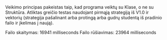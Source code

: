 Veikimo principas pakeistas taip, kad programa veiktų su Klase, o ne su Struktūra. Atliktas greičio testas naudojant pirmąją strategiją iš V1.0 ir vektorių (strategija pašalinant arba protingą arba gudrų studentą iš pradinio failo ir įkelimas į naują).

Failo skaitymas: 16941 milliseconds
Failo rūšiavimas: 23964 milliseconds
